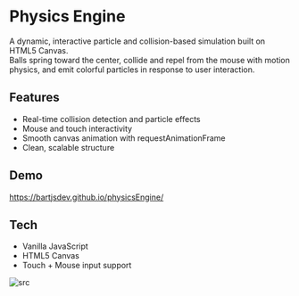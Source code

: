 # Physics Engine

A dynamic, interactive particle and collision-based simulation built on HTML5 Canvas.  
Balls spring toward the center, collide and repel from the mouse with motion physics, and emit colorful particles in response to user interaction.

## Features
- Real-time collision detection and particle effects
- Mouse and touch interactivity
- Smooth canvas animation with requestAnimationFrame
- Clean, scalable structure

## Demo

https://bartjsdev.github.io/physicsEngine/

## Tech
- Vanilla JavaScript
- HTML5 Canvas
- Touch + Mouse input support
  
![src](https://github.com/user-attachments/assets/4962a8ae-1ea8-4e98-afb8-d26956c94ed8)
